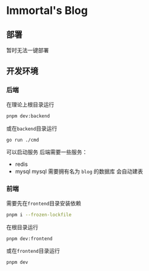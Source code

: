 # Immortal's Blog

## 部署
暂时无法一键部署

## 开发环境
### 后端
在理论上根目录运行
```bash
pnpm dev:backend
```
或在`backend`目录运行
```bash
go run ./cmd
```
可以启动服务
后端需要一些服务：
- redis
- mysql
mysql 需要拥有名为 `blog` 的数据库
会自动建表

### 前端
需要先在`frontend`目录安装依赖
```bash
pnpm i --frozen-lockfile
```
在根目录运行
```bash
pnpm dev:frontend
```
或在`frontend`目录运行
```bash
pnpm dev
```


